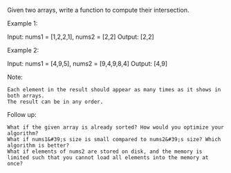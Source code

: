 Given two arrays, write a function to compute their intersection.

Example 1:


Input: nums1 = [1,2,2,1], nums2 = [2,2]
Output: [2,2]



Example 2:


Input: nums1 = [4,9,5], nums2 = [9,4,9,8,4]
Output: [4,9]


Note:


	Each element in the result should appear as many times as it shows in both arrays.
	The result can be in any order.


Follow up:


	What if the given array is already sorted? How would you optimize your algorithm?
	What if nums1&#39;s size is small compared to nums2&#39;s size? Which algorithm is better?
	What if elements of nums2 are stored on disk, and the memory is limited such that you cannot load all elements into the memory at once?

